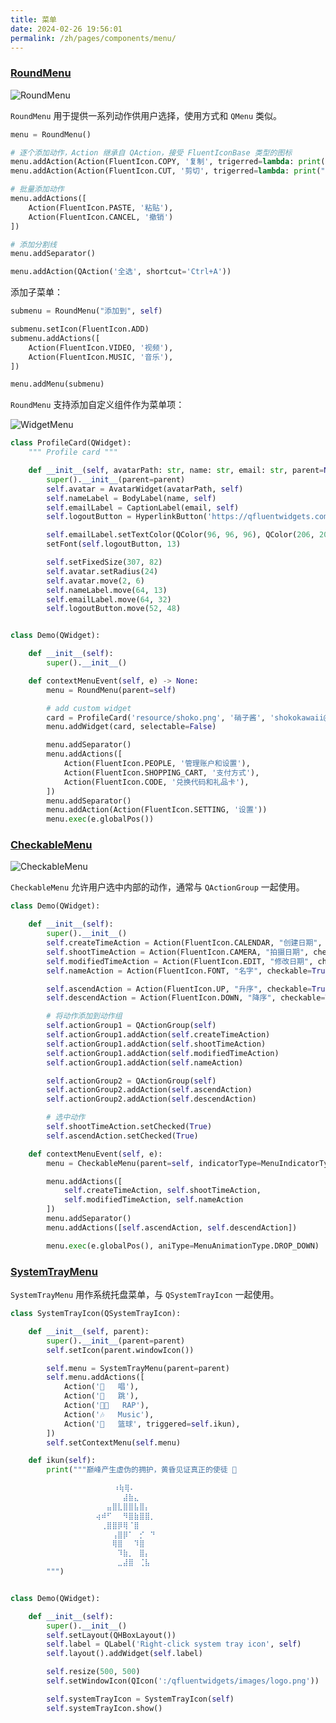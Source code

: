 ```yaml
---
title: 菜单
date: 2024-02-26 19:56:01
permalink: /zh/pages/components/menu/
---
```


### [RoundMenu](https://pyqt-fluent-widgets.readthedocs.io/zh-cn/latest/autoapi/qfluentwidgets/components/widgets/menu/index.html#qfluentwidgets.components.widgets.menu.RoundMenu)

![RoundMenu](/img/components/menu/RoundMenu.png)

`RoundMenu` 用于提供一系列动作供用户选择，使用方式和 `QMenu` 类似。

```python
menu = RoundMenu()

# 逐个添加动作，Action 继承自 QAction，接受 FluentIconBase 类型的图标
menu.addAction(Action(FluentIcon.COPY, '复制', trigerred=lambda: print("复制成功")))
menu.addAction(Action(FluentIcon.CUT, '剪切', trigerred=lambda: print("剪切成功")))

# 批量添加动作
menu.addActions([
    Action(FluentIcon.PASTE, '粘贴'),
    Action(FluentIcon.CANCEL, '撤销')
])

# 添加分割线
menu.addSeparator()

menu.addAction(QAction('全选', shortcut='Ctrl+A'))
```

添加子菜单：

```python
submenu = RoundMenu("添加到", self)

submenu.setIcon(FluentIcon.ADD)
submenu.addActions([
    Action(FluentIcon.VIDEO, '视频'),
    Action(FluentIcon.MUSIC, '音乐'),
])

menu.addMenu(submenu)
```

`RoundMenu` 支持添加自定义组件作为菜单项：

![WidgetMenu](/img/components/menu/WidgetMenu.png)

```python
class ProfileCard(QWidget):
    """ Profile card """

    def __init__(self, avatarPath: str, name: str, email: str, parent=None):
        super().__init__(parent=parent)
        self.avatar = AvatarWidget(avatarPath, self)
        self.nameLabel = BodyLabel(name, self)
        self.emailLabel = CaptionLabel(email, self)
        self.logoutButton = HyperlinkButton('https://qfluentwidgets.com/', '注销', self)

        self.emailLabel.setTextColor(QColor(96, 96, 96), QColor(206, 206, 206))
        setFont(self.logoutButton, 13)

        self.setFixedSize(307, 82)
        self.avatar.setRadius(24)
        self.avatar.move(2, 6)
        self.nameLabel.move(64, 13)
        self.emailLabel.move(64, 32)
        self.logoutButton.move(52, 48)


class Demo(QWidget):

    def __init__(self):
        super().__init__()

    def contextMenuEvent(self, e) -> None:
        menu = RoundMenu(parent=self)

        # add custom widget
        card = ProfileCard('resource/shoko.png', '硝子酱', 'shokokawaii@outlook.com', menu)
        menu.addWidget(card, selectable=False)

        menu.addSeparator()
        menu.addActions([
            Action(FluentIcon.PEOPLE, '管理账户和设置'),
            Action(FluentIcon.SHOPPING_CART, '支付方式'),
            Action(FluentIcon.CODE, '兑换代码和礼品卡'),
        ])
        menu.addSeparator()
        menu.addAction(Action(FluentIcon.SETTING, '设置'))
        menu.exec(e.globalPos())
```

### [CheckableMenu](https://pyqt-fluent-widgets.readthedocs.io/zh-cn/latest/autoapi/qfluentwidgets/components/widgets/menu/index.html#qfluentwidgets.components.widgets.menu.CheckableMenu)

![CheckableMenu](/img/components/menu/CheckableMenu.png)

`CheckableMenu` 允许用户选中内部的动作，通常与 `QActionGroup` 一起使用。

```python
class Demo(QWidget):

    def __init__(self):
        super().__init__()
        self.createTimeAction = Action(FluentIcon.CALENDAR, "创建日期", checkable=True)
        self.shootTimeAction = Action(FluentIcon.CAMERA, "拍摄日期", checkable=True)
        self.modifiedTimeAction = Action(FluentIcon.EDIT, "修改日期", checkable=True)
        self.nameAction = Action(FluentIcon.FONT, "名字", checkable=True)

        self.ascendAction = Action(FluentIcon.UP, "升序", checkable=True)
        self.descendAction = Action(FluentIcon.DOWN, "降序", checkable=True)

        # 将动作添加到动作组
        self.actionGroup1 = QActionGroup(self)
        self.actionGroup1.addAction(self.createTimeAction)
        self.actionGroup1.addAction(self.shootTimeAction)
        self.actionGroup1.addAction(self.modifiedTimeAction)
        self.actionGroup1.addAction(self.nameAction)

        self.actionGroup2 = QActionGroup(self)
        self.actionGroup2.addAction(self.ascendAction)
        self.actionGroup2.addAction(self.descendAction)

        # 选中动作
        self.shootTimeAction.setChecked(True)
        self.ascendAction.setChecked(True)

    def contextMenuEvent(self, e):
        menu = CheckableMenu(parent=self, indicatorType=MenuIndicatorType.RADIO)

        menu.addActions([
            self.createTimeAction, self.shootTimeAction,
            self.modifiedTimeAction, self.nameAction
        ])
        menu.addSeparator()
        menu.addActions([self.ascendAction, self.descendAction])

        menu.exec(e.globalPos(), aniType=MenuAnimationType.DROP_DOWN)
```

### [SystemTrayMenu](https://pyqt-fluent-widgets.readthedocs.io/zh-cn/latest/autoapi/qfluentwidgets/components/widgets/menu/index.html#qfluentwidgets.components.widgets.menu.SystemTrayMenu)

`SystemTrayMenu` 用作系统托盘菜单，与 `QSystemTrayIcon` 一起使用。

```python
class SystemTrayIcon(QSystemTrayIcon):

    def __init__(self, parent):
        super().__init__(parent=parent)
        self.setIcon(parent.windowIcon())

        self.menu = SystemTrayMenu(parent=parent)
        self.menu.addActions([
            Action('🎤   唱'),
            Action('🕺   跳'),
            Action('🤘🏼   RAP'),
            Action('🎶   Music'),
            Action('🏀   篮球', triggered=self.ikun),
        ])
        self.setContextMenu(self.menu)

    def ikun(self):
        print("""巅峰产生虚伪的拥护，黄昏见证真正的使徒 🏀

                       ⠰⢷⢿⠄
                   ⠀⠀⠀⠀⠀⣼⣷⣄
                   ⠀⠀⣤⣿⣇⣿⣿⣧⣿⡄
                   ⢴⠾⠋⠀⠀⠻⣿⣷⣿⣿⡀
                   ⠀⢀⣿⣿⡿⢿⠈⣿
                   ⠀⠀⠀⢠⣿⡿⠁⠀⡊⠀⠙
                   ⠀⠀⠀⢿⣿⠀⠀⠹⣿
                   ⠀⠀⠀⠀⠹⣷⡀⠀⣿⡄
                   ⠀⠀⠀⠀⣀⣼⣿⠀⢈⣧
        """)


class Demo(QWidget):

    def __init__(self):
        super().__init__()
        self.setLayout(QHBoxLayout())
        self.label = QLabel('Right-click system tray icon', self)
        self.layout().addWidget(self.label)

        self.resize(500, 500)
        self.setWindowIcon(QIcon(':/qfluentwidgets/images/logo.png'))

        self.systemTrayIcon = SystemTrayIcon(self)
        self.systemTrayIcon.show()

```